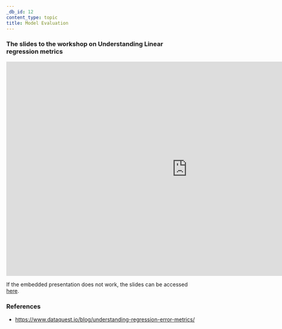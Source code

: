 ```yaml
---
_db_id: 12
content_type: topic
title: Model Evaluation
---
```


### The slides to the workshop on Understanding Linear regression metrics

<iframe src="https://docs.google.com/presentation/d/1CU5-GE7nMJ_IFOteka742iRG61MYm5xQ/present?token=AC4w5VhrNe2ADhq4WD-aSzWtY41pHYs9uQ%3A1582280180639&includes_info_params=1&eisi=CMzy6IC14ucCFeDB0gQdMCkP6Q#slide=id.p1" frameborder="0" width="960" height="569" allowfullscreen="true" mozallowfullscreen="true" webkitallowfullscreen="true"></iframe>

If the embedded presentation does not work, the slides can be accessed [here](https://docs.google.com/presentation/d/1CU5-GE7nMJ_IFOteka742iRG61MYm5xQ).

### References

- https://www.dataquest.io/blog/understanding-regression-error-metrics/